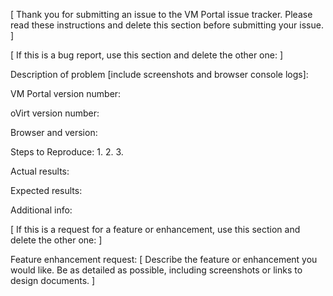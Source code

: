 [ Thank you for submitting an issue to the VM Portal issue tracker. Please read these instructions and delete this section before submitting your issue. ]

[ If this is a bug report, use this section and delete the other one: ]

Description of problem [include screenshots and browser console logs]:

VM Portal version number:

oVirt version number:

Browser and version:

Steps to Reproduce:
1.
2.
3.

Actual results:

Expected results:

Additional info:

[ If this is a request for a feature or enhancement, use this section and delete the other one: ]

Feature enhancement request:
[ Describe the feature or enhancement you would like. Be as detailed as possible, including screenshots or links to design documents. ]
